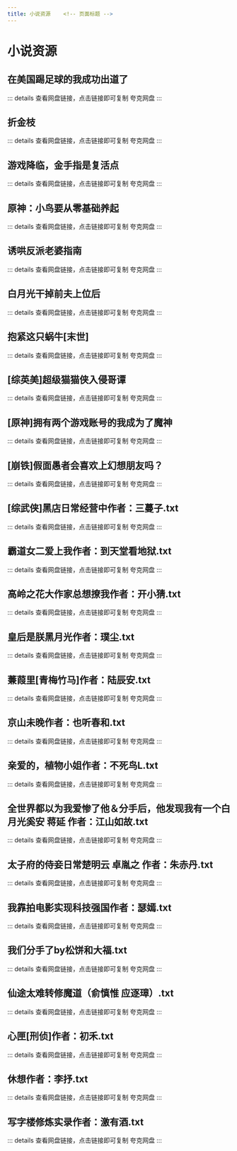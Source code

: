 ```yaml
---
title: 小说资源    <!-- 页面标题 -->
---
```

# 小说资源    <!-- 页面标题 -->

## 在美国踢足球的我成功出道了

::: details 查看网盘链接，点击链接即可复制
<ClickableCopy text="https://pan.quark.cn/s/dd99089268dd" successMessage="已复制夸克网盘链接到剪贴板！"/> 夸克网盘 <!-- text后输入夸克网盘链接 -->
:::

## 折金枝

::: details 查看网盘链接，点击链接即可复制
<ClickableCopy text="https://pan.quark.cn/s/2a675204c7a0" successMessage="已复制夸克网盘链接到剪贴板！"/> 夸克网盘 <!-- text后输入夸克网盘链接 -->
:::

## 游戏降临，金手指是复活点

::: details 查看网盘链接，点击链接即可复制
<ClickbaleCopy text="https://pan.quark.cn/s/0123c92bf6f0" successMessage="已复制夸克网盘链接到剪贴板！"/> 夸克网盘 <!-- text后输入夸克网盘链接 -->
:::

## 原神：小鸟要从零基础养起

::: details 查看网盘链接，点击链接即可复制
<ClickbaleCopy text="https://pan.quark.cn/s/aeb4433f1386" successMessage="已复制夸克网盘链接到剪贴板！"/> 夸克网盘 <!-- text后输入夸克网盘链接 -->
:::

## 诱哄反派老婆指南

::: details 查看网盘链接，点击链接即可复制
<ClickbaleCopy text="https://pan.quark.cn/s/9b9560e0b250" successMessage="已复制夸克网盘链接到剪贴板！"/> 夸克网盘 <!-- text后输入夸克网盘链接 -->
:::

## 白月光干掉前夫上位后
::: details 查看网盘链接，点击链接即可复制
<ClickbaleCopy text="https://pan.quark.cn/s/4f0473d47533" successMessage="已复制夸克网盘链接到剪贴板！"/> 夸克网盘 <!-- text后输入夸克网盘链接 -->
:::

## 抱紧这只蜗牛[末世]

::: details 查看网盘链接，点击链接即可复制
<ClickbaleCopy text="https://pan.quark.cn/s/09b85e8c1ced" successMessage="已复制夸克网盘链接到剪贴板！"/> 夸克网盘 <!-- text后输入夸克网盘链接 -->
:::

## [综英美]超级猫猫侠入侵哥谭

::: details 查看网盘链接，点击链接即可复制
<ClickbaleCopy text="https://pan.quark.cn/s/a3779883c27e" successMessage="已复制夸克网盘链接到剪贴板！"/> 夸克网盘 <!-- text后输入夸克网盘链接 -->
:::

## [原神]拥有两个游戏账号的我成为了魔神

::: details 查看网盘链接，点击链接即可复制
<ClickbaleCopy text="https://pan.quark.cn/s/f75c14d34ae6" successMessage="已复制夸克网盘链接到剪贴板！"/> 夸克网盘 <!-- text后输入夸克网盘链接 -->
:::

## [崩铁]假面愚者会喜欢上幻想朋友吗？

::: details 查看网盘链接，点击链接即可复制
<ClickbaleCopy text="https://pan.quark.cn/s/a90c421a0b56" successMessage="已复制夸克网盘链接到剪贴板！"/> 夸克网盘 <!-- text后输入夸克网盘链接 -->
:::

## [综武侠]黑店日常经营中作者：三蔓子.txt
::: details 查看网盘链接，点击链接即可复制
<ClickableCopy text="https://pan.quark.cn/s/2aab54d153c4" successMessage="已复制夸克网盘链接到剪贴板！"/> 夸克网盘 <!-- text后输入夸克网盘链接 -->
:::

## 霸道女二爱上我作者：到天堂看地狱.txt
::: details 查看网盘链接，点击链接即可复制
<ClickableCopy text="https://pan.quark.cn/s/537b556d5a79" successMessage="已复制夸克网盘链接到剪贴板！"/> 夸克网盘 <!-- text后输入夸克网盘链接 -->
:::

## 高岭之花大作家总想撩我作者：开小猜.txt
::: details 查看网盘链接，点击链接即可复制
<ClickableCopy text="https://pan.quark.cn/s/afb3b2f7a630" successMessage="已复制夸克网盘链接到剪贴板！"/> 夸克网盘 <!-- text后输入夸克网盘链接 -->
:::

## 皇后是朕黑月光作者：璞尘.txt
::: details 查看网盘链接，点击链接即可复制
<ClickableCopy text="https://pan.quark.cn/s/1e46d44caaaa" successMessage="已复制夸克网盘链接到剪贴板！"/> 夸克网盘 <!-- text后输入夸克网盘链接 -->
:::

## 蒹葭里[青梅竹马]作者：陆辰安.txt
::: details 查看网盘链接，点击链接即可复制
<ClickableCopy text="https://pan.quark.cn/s/1cc478436fc2" successMessage="已复制夸克网盘链接到剪贴板！"/> 夸克网盘 <!-- text后输入夸克网盘链接 -->
:::

## 京山未晚作者：也听春和.txt
::: details 查看网盘链接，点击链接即可复制
<ClickableCopy text="https://pan.quark.cn/s/1750d543276e" successMessage="已复制夸克网盘链接到剪贴板！"/> 夸克网盘 <!-- text后输入夸克网盘链接 -->
:::

## 亲爱的，植物小姐作者：不死鸟L.txt
::: details 查看网盘链接，点击链接即可复制
<ClickableCopy text="https://pan.quark.cn/s/f2e8ce06fa9c" successMessage="已复制夸克网盘链接到剪贴板！"/> 夸克网盘 <!-- text后输入夸克网盘链接 -->
:::

## 全世界都以为我爱惨了他＆分手后，他发现我有一个白月光奚安 蒋延 作者：江山如故.txt
::: details 查看网盘链接，点击链接即可复制
<ClickableCopy text="https://pan.quark.cn/s/f2761b00e88d" successMessage="已复制夸克网盘链接到剪贴板！"/> 夸克网盘 <!-- text后输入夸克网盘链接 -->
:::

## 太子府的侍妾日常楚明云 卓胤之 作者：朱赤丹.txt
::: details 查看网盘链接，点击链接即可复制
<ClickableCopy text="https://pan.quark.cn/s/38eb192a9a59" successMessage="已复制夸克网盘链接到剪贴板！"/> 夸克网盘 <!-- text后输入夸克网盘链接 -->
:::

## 我靠拍电影实现科技强国作者：瑟嫣.txt
::: details 查看网盘链接，点击链接即可复制
<ClickableCopy text="https://pan.quark.cn/s/d029b77c12de" successMessage="已复制夸克网盘链接到剪贴板！"/> 夸克网盘 <!-- text后输入夸克网盘链接 -->
:::

## 我们分手了by松饼和大福.txt
::: details 查看网盘链接，点击链接即可复制
<ClickableCopy text="https://pan.quark.cn/s/59d9f41de8f3" successMessage="已复制夸克网盘链接到剪贴板！"/> 夸克网盘 <!-- text后输入夸克网盘链接 -->
:::

## 仙途太难转修魔道（俞慎惟 应逐璋）.txt
::: details 查看网盘链接，点击链接即可复制
<ClickableCopy text="https://pan.quark.cn/s/07a8a6819f73" successMessage="已复制夸克网盘链接到剪贴板！"/> 夸克网盘 <!-- text后输入夸克网盘链接 -->
:::

## 心匣[刑侦]作者：初禾.txt
::: details 查看网盘链接，点击链接即可复制
<ClickableCopy text="https://pan.quark.cn/s/edfe17ecd2d2" successMessage="已复制夸克网盘链接到剪贴板！"/> 夸克网盘 <!-- text后输入夸克网盘链接 -->
:::

## 休想作者：李抒.txt
::: details 查看网盘链接，点击链接即可复制
<ClickableCopy text="https://pan.quark.cn/s/ba248b413b65" successMessage="已复制夸克网盘链接到剪贴板！"/> 夸克网盘 <!-- text后输入夸克网盘链接 -->
:::

## 写字楼修炼实录作者：激有酒.txt
::: details 查看网盘链接，点击链接即可复制
<ClickableCopy text="https://pan.quark.cn/s/dea6d507ffbf" successMessage="已复制夸克网盘链接到剪贴板！"/> 夸克网盘 <!-- text后输入夸克网盘链接 -->
:::